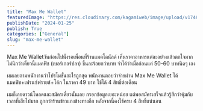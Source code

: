 ```yaml
---
title: "Max Me Wallet"
featuredImage: "https://res.cloudinary.com/kagamiweb/image/upload/v1746283875/blog.coregamehd.com/max-me-wallet.jpg"
publishDate: "2024-01-25"
publish: True
categories: ["General"]
slug: "max-me-wallet"
---
```



Max Me Walletวันก่อนไปนั่งรอเพื่อนที่ร้านแมคโดนัลด์ เห็นราคาอาหารแต่ละอย่างแล้วตกใจมาก ไม่นึกว่าเดี๋ยวนี้แมคฟิช (เบอร์เกอร์ปลา) ชิ้นละร้อยกว่าบาท จำได้ว่าเมื่อก่อนแค่ 50-60 บาทนิดๆ เอง

ผมเลยถามพนักงานว่าโปรโมชั่นอะไรถูกสุด พนักงานตอบว่าจ่ายผ่าน Max Me Wallet ได้แมคฟิช+เฟรนซ์ฟรายส์+โค้ก ในราคา 49 บาท ใช้ได้ 4 สิทธิ์ต่อเดือน

ผมก็เลยดาวน์โหลดและสมัครเดี๋ยวนั้นเลย กรอกข้อมูลเยอะหน่อย แต่พอสมัครเสร็จแล้วรู้สึกว่าคุ้มกับเวลาที่เสียไปมาก ถูกกว่าร้านข้าวแกงข้างทางอีก หลังจากนี้คงใช้ครบ 4 สิทธิ์แน่นอน

